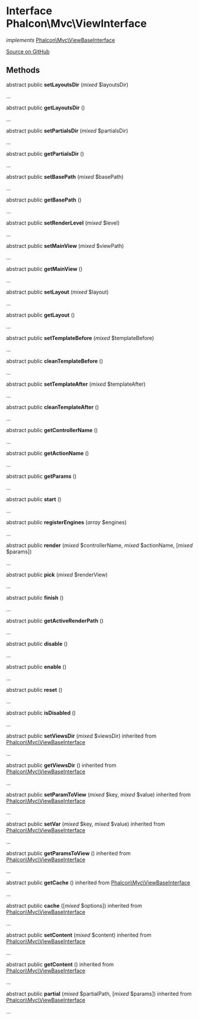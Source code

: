 # Interface **Phalcon\\Mvc\\ViewInterface**

*implements* [Phalcon\Mvc\ViewBaseInterface](/en/3.1/api/Phalcon_Mvc_ViewBaseInterface)

<a href="https://github.com/phalcon/cphalcon/blob/master/phalcon/mvc/viewinterface.zep" class="btn btn-default btn-sm">Source on GitHub</a>

## Methods
abstract public  **setLayoutsDir** (*mixed* $layoutsDir)

...


abstract public  **getLayoutsDir** ()

...


abstract public  **setPartialsDir** (*mixed* $partialsDir)

...


abstract public  **getPartialsDir** ()

...


abstract public  **setBasePath** (*mixed* $basePath)

...


abstract public  **getBasePath** ()

...


abstract public  **setRenderLevel** (*mixed* $level)

...


abstract public  **setMainView** (*mixed* $viewPath)

...


abstract public  **getMainView** ()

...


abstract public  **setLayout** (*mixed* $layout)

...


abstract public  **getLayout** ()

...


abstract public  **setTemplateBefore** (*mixed* $templateBefore)

...


abstract public  **cleanTemplateBefore** ()

...


abstract public  **setTemplateAfter** (*mixed* $templateAfter)

...


abstract public  **cleanTemplateAfter** ()

...


abstract public  **getControllerName** ()

...


abstract public  **getActionName** ()

...


abstract public  **getParams** ()

...


abstract public  **start** ()

...


abstract public  **registerEngines** (*array* $engines)

...


abstract public  **render** (*mixed* $controllerName, *mixed* $actionName, [*mixed* $params])

...


abstract public  **pick** (*mixed* $renderView)

...


abstract public  **finish** ()

...


abstract public  **getActiveRenderPath** ()

...


abstract public  **disable** ()

...


abstract public  **enable** ()

...


abstract public  **reset** ()

...


abstract public  **isDisabled** ()

...


abstract public  **setViewsDir** (*mixed* $viewsDir) inherited from [Phalcon\Mvc\ViewBaseInterface](/en/3.1/api/Phalcon_Mvc_ViewBaseInterface)

...


abstract public  **getViewsDir** () inherited from [Phalcon\Mvc\ViewBaseInterface](/en/3.1/api/Phalcon_Mvc_ViewBaseInterface)

...


abstract public  **setParamToView** (*mixed* $key, *mixed* $value) inherited from [Phalcon\Mvc\ViewBaseInterface](/en/3.1/api/Phalcon_Mvc_ViewBaseInterface)

...


abstract public  **setVar** (*mixed* $key, *mixed* $value) inherited from [Phalcon\Mvc\ViewBaseInterface](/en/3.1/api/Phalcon_Mvc_ViewBaseInterface)

...


abstract public  **getParamsToView** () inherited from [Phalcon\Mvc\ViewBaseInterface](/en/3.1/api/Phalcon_Mvc_ViewBaseInterface)

...


abstract public  **getCache** () inherited from [Phalcon\Mvc\ViewBaseInterface](/en/3.1/api/Phalcon_Mvc_ViewBaseInterface)

...


abstract public  **cache** ([*mixed* $options]) inherited from [Phalcon\Mvc\ViewBaseInterface](/en/3.1/api/Phalcon_Mvc_ViewBaseInterface)

...


abstract public  **setContent** (*mixed* $content) inherited from [Phalcon\Mvc\ViewBaseInterface](/en/3.1/api/Phalcon_Mvc_ViewBaseInterface)

...


abstract public  **getContent** () inherited from [Phalcon\Mvc\ViewBaseInterface](/en/3.1/api/Phalcon_Mvc_ViewBaseInterface)

...


abstract public  **partial** (*mixed* $partialPath, [*mixed* $params]) inherited from [Phalcon\Mvc\ViewBaseInterface](/en/3.1/api/Phalcon_Mvc_ViewBaseInterface)

...


